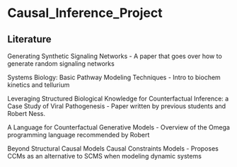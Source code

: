 # Causal_Inference_Project

## Literature

Generating Synthetic Signaling Networks - A paper that goes over how to generate random signaling networks

Systems Biology: Basic Pathway Modeling Techniques - Intro to biochem kinetics and tellurium

Leveraging Structured Biological Knowledge for Counterfactual Inference: a Case Study of Viral Pathogenesis - Paper written by previous students and Robert Ness.

A Language for Counterfactual Generative Models - Overview of the Omega programming language recommended by Robert

Beyond Structural Causal Models Causal Constraints Models - Proposes CCMs as an alternative to SCMS when modeling dynamic systems